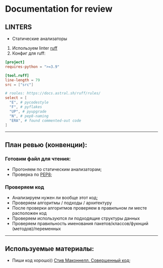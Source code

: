 # Documentation for review

## LINTERS

* Статические анализаторы

1. Используем linter [ruff](https://docs.astral.sh/ruff/linter/ "Официальная документация линтера ruff")
2. Конфиг для ruff:

```toml
[project]
requires-python = ">=3.9"

[tool.ruff]
line-length = 79
src = ["src"]

# rooles: https://docs.astral.sh/ruff/rules/
select = [
  "E", # pycodestyle
  "F", # pyflakes
  "UP", # pyupgrade
  "N", # pep8-naming
  "ERA", # found commented-out code
]
```

---

## План ревью (конвенции):
### Готовим файл для чтения:
* Прогоняем по статическим анализаторам;
* Проверка по [PEP8](https://peps.python.org/pep-0008/ "Официальная документация PEP8");
### Проверяем код
* Анализируем нужен ли вообще этот код;
* Проверяем алгоритмы / подходы / архитектуру
* После проверки алгоритмов проверяем в правильном ли месте расположен код
* Проверяем используются ли подходящие структуры данных
* Проверяем правильность именования пакетов/классов/фукнций (методов)/переменных

---

## Используемые материалы:
* Пиши код хорошо)) [Стив Маконнелл. Совершенный код](https://vk.com/doc159808884_629166854?hash=Zsz14B4aKrEC9A9JhIo0fShNn35xFkPjAJEVA9kMFzc&dl=ICjzP9ZjY9hgYeenrzDV8mXzrRfze4pF6vFfxvZgzRP, "Открой, тут классно");

